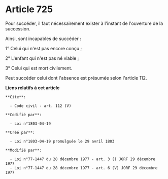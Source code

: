# Article 725

Pour succéder, il faut nécessairement exister à l'instant de l'ouverture de la succession.

Ainsi, sont incapables de succéder :

1° Celui qui n'est pas encore conçu ;

2° L'enfant qui n'est pas né viable ;

3° Celui qui est mort civilement.

Peut succéder celui dont l'absence est présumée selon l'article 112.

**Liens relatifs à cet article**

	**Cite**:

	  - Code civil - art. 112 (V)

	**Codifié par**:

	  - Loi n°1803-04-19

	**Créé par**:

	  - Loi n°1803-04-19 promulguée le 29 avril 1803

	**Modifié par**:

	  - Loi n°77-1447 du 28 décembre 1977 - art. 3 () JORF 29 décembre 1977
	  - Loi n°77-1447 du 28 décembre 1977 - art. 6 (V) JORF 29 décembre 1977
